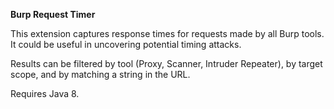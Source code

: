 **Burp Request Timer**

This extension captures response times for requests made by all Burp tools. 
It could be useful in uncovering potential timing attacks.

Results can be filtered by tool (Proxy, Scanner, Intruder Repeater), by 
target scope, and by matching a string in the URL.

Requires Java 8.